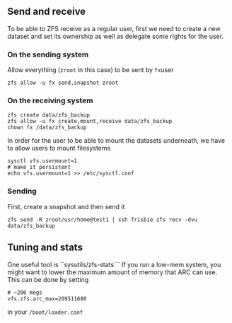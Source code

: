 ## Send and receive
To be able to ZFS receive as a regular user, first we need to create a new dataset and set its ownership as well as delegate some rights for the user.

### On the sending system
Allow everything (```zroot``` in this case) to be sent by ```fx```user
```
zfs allow -u fx send,snapshot zroot
```

### On the receiving system
```
zfs create data/zfs_backup
zfs allow -u fx create,mount,receive data/zfs_backup
chown fx /data/zfs_backup
```
In order for the user to be able to mount the datasets underneath, we have to allow users to mount filesystems
```
sysctl vfs.usermount=1
# make it persistent
echo vfs.usermount=1 >> /etc/sysctl.conf
```
### Sending
First, create a snapshot and then send it
```
zfs send -R zroot/usr/home@test1 | ssh frisbie zfs recv -dvu data/zfs_backup
```

## Tuning and stats
One useful tool is ``sysutils/zfs-stats```
If you run a low-mem system, you might want to lower the maximum amount of memory that ARC can use.
This can be done by setting 
```
# ~200 megs
vfs.zfs.arc_max=209511680
``` 
in your ```/boot/loader.conf```

